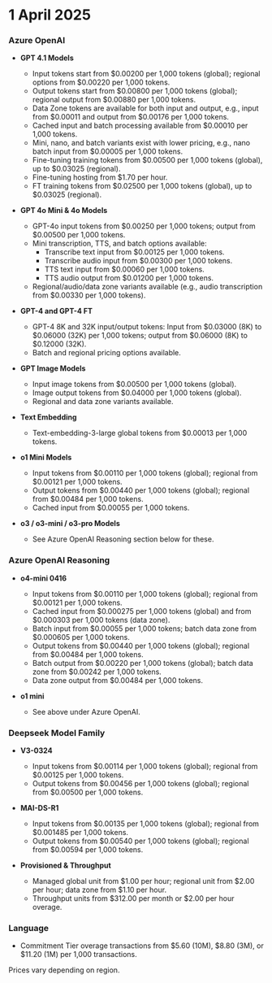 # 1 April 2025

### Azure OpenAI

- **GPT 4.1 Models**
  - Input tokens start from $0.00200 per 1,000 tokens (global); regional options from $0.00220 per 1,000 tokens.
  - Output tokens start from $0.00800 per 1,000 tokens (global); regional output from $0.00880 per 1,000 tokens.
  - Data Zone tokens are available for both input and output, e.g., input from $0.00011 and output from $0.00176 per 1,000 tokens.
  - Cached input and batch processing available from $0.00010 per 1,000 tokens.
  - Mini, nano, and batch variants exist with lower pricing, e.g., nano batch input from $0.00005 per 1,000 tokens.
  - Fine-tuning training tokens from $0.00500 per 1,000 tokens (global), up to $0.03025 (regional).
  - Fine-tuning hosting from $1.70 per hour.
  - FT training tokens from $0.02500 per 1,000 tokens (global), up to $0.03025 (regional).

- **GPT 4o Mini & 4o Models**
  - GPT-4o input tokens from $0.00250 per 1,000 tokens; output from $0.00500 per 1,000 tokens.
  - Mini transcription, TTS, and batch options available:
    - Transcribe text input from $0.00125 per 1,000 tokens.
    - Transcribe audio input from $0.00300 per 1,000 tokens.
    - TTS text input from $0.00060 per 1,000 tokens.
    - TTS audio output from $0.01200 per 1,000 tokens.
  - Regional/audio/data zone variants available (e.g., audio transcription from $0.00330 per 1,000 tokens).

- **GPT-4 and GPT-4 FT**
  - GPT-4 8K and 32K input/output tokens: Input from $0.03000 (8K) to $0.06000 (32K) per 1,000 tokens; output from $0.06000 (8K) to $0.12000 (32K).
  - Batch and regional pricing options available.

- **GPT Image Models**
  - Input image tokens from $0.00500 per 1,000 tokens (global).
  - Image output tokens from $0.04000 per 1,000 tokens (global).
  - Regional and data zone variants available.

- **Text Embedding**
  - Text-embedding-3-large global tokens from $0.00013 per 1,000 tokens.

- **o1 Mini Models**
  - Input tokens from $0.00110 per 1,000 tokens (global); regional from $0.00121 per 1,000 tokens.
  - Output tokens from $0.00440 per 1,000 tokens (global); regional from $0.00484 per 1,000 tokens.
  - Cached input from $0.00055 per 1,000 tokens.

- **o3 / o3-mini / o3-pro Models**
  - See Azure OpenAI Reasoning section below for these.

### Azure OpenAI Reasoning

- **o4-mini 0416**
  - Input tokens from $0.00110 per 1,000 tokens (global); regional from $0.00121 per 1,000 tokens.
  - Cached input from $0.000275 per 1,000 tokens (global) and from $0.000303 per 1,000 tokens (data zone).
  - Batch input from $0.00055 per 1,000 tokens; batch data zone from $0.000605 per 1,000 tokens.
  - Output tokens from $0.00440 per 1,000 tokens (global); regional from $0.00484 per 1,000 tokens.
  - Batch output from $0.00220 per 1,000 tokens (global); batch data zone from $0.00242 per 1,000 tokens.
  - Data zone output from $0.00484 per 1,000 tokens.

- **o1 mini**
  - See above under Azure OpenAI.

### Deepseek Model Family

- **V3-0324**
  - Input tokens from $0.00114 per 1,000 tokens (global); regional from $0.00125 per 1,000 tokens.
  - Output tokens from $0.00456 per 1,000 tokens (global); regional from $0.00500 per 1,000 tokens.

- **MAI-DS-R1**
  - Input tokens from $0.00135 per 1,000 tokens (global); regional from $0.001485 per 1,000 tokens.
  - Output tokens from $0.00540 per 1,000 tokens (global); regional from $0.00594 per 1,000 tokens.

- **Provisioned & Throughput**
  - Managed global unit from $1.00 per hour; regional unit from $2.00 per hour; data zone from $1.10 per hour.
  - Throughput units from $312.00 per month or $2.00 per hour overage.

### Language

- Commitment Tier overage transactions from $5.60 (10M), $8.80 (3M), or $11.20 (1M) per 1,000 transactions.

Prices vary depending on region.